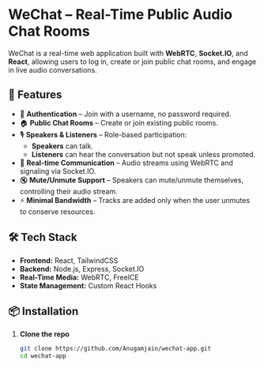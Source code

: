 # WeChat – Real-Time Public Audio Chat Rooms

WeChat is a real-time web application built with **WebRTC**, **Socket.IO**, and **React**, allowing users to log in, create or join public chat rooms, and engage in live audio conversations.

## 🚀 Features

- 🔐 **Authentication** – Join with a username, no password required.
- 🏠 **Public Chat Rooms** – Create or join existing public rooms.
- 🎙️ **Speakers & Listeners** – Role-based participation:
  - **Speakers** can talk.
  - **Listeners** can hear the conversation but not speak unless promoted.
- 📡 **Real-time Communication** – Audio streams using WebRTC and signaling via Socket.IO.
- 🔇 **Mute/Unmute Support** – Speakers can mute/unmute themselves, controlling their audio stream.
- ⚡ **Minimal Bandwidth** – Tracks are added only when the user unmutes to conserve resources.

## 🛠️ Tech Stack

- **Frontend:** React, TailwindCSS  
- **Backend:** Node.js, Express, Socket.IO  
- **Real-Time Media:** WebRTC, FreeICE  
- **State Management:** Custom React Hooks  

## 📦 Installation

1. **Clone the repo**
   ```bash
   git clone https://github.com/Anugamjain/wechat-app.git
   cd wechat-app
